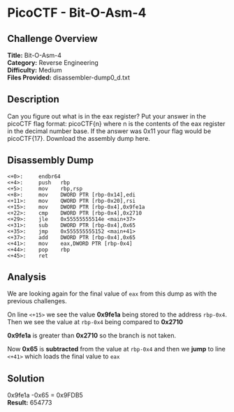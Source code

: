 # PicoCTF - Bit-O-Asm-4

## Challenge Overview
**Title:** Bit-O-Asm-4  
**Category:** Reverse Engineering  
**Difficulty:** Medium  
**Files Provided:** disassembler-dump0_d.txt

## Description
Can you figure out what is in the eax register? Put your answer in the picoCTF flag format: picoCTF{n} where n is the contents of the eax register in the decimal number base. If the answer was 0x11 your flag would be picoCTF{17}. Download the assembly dump here.

## Disassembly Dump
```
<+0>:     endbr64 
<+4>:     push   rbp
<+5>:     mov    rbp,rsp
<+8>:     mov    DWORD PTR [rbp-0x14],edi
<+11>:    mov    QWORD PTR [rbp-0x20],rsi
<+15>:    mov    DWORD PTR [rbp-0x4],0x9fe1a
<+22>:    cmp    DWORD PTR [rbp-0x4],0x2710
<+29>:    jle    0x55555555514e <main+37>
<+31>:    sub    DWORD PTR [rbp-0x4],0x65
<+35>:    jmp    0x555555555152 <main+41>
<+37>:    add    DWORD PTR [rbp-0x4],0x65
<+41>:    mov    eax,DWORD PTR [rbp-0x4]
<+44>:    pop    rbp
<+45>:    ret
```

## Analysis
We are looking again for the final value of `eax` from this dump as with the previous challenges.

On line `<+15>` we see the value **0x9fe1a** being stored to the address `rbp-0x4`.  
Then we see the value at `rbp-0x4` being compared to **0x2710**

**0x9fe1a** is greater than **0x2710** so the branch is not taken.

Now **0x65** is **subtracted** from the value at `rbp-0x4` and then we **jump** to line `<+41>` which loads the final value to `eax`

## Solution
0x9fe1a -0x65 = 0x9FDB5  
**Result:** 654773